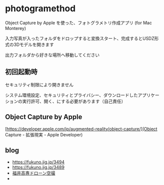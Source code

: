 # photogramethod

Object Capture by Apple を使った、フォトグラメトリ作成アプリ (for Mac Monterey)

入力写真が入ったフォルダをドロップすると変換スタート、完成するとUSDZ形式の3Dモデルを開きます

出力フォルダから好きな場所へ移動してください

## 初回起動時

セキュリティ制限により開きません

システム環境設定、セキュリティとプライバシー、ダウンロードしたアプリケーションの実行許可、開く、にする必要があります（自己責任）

## Object Capture by Apple

[https://developer.apple.com/jp/augmented-reality/object-capture/](Object Capture - 拡張現実 - Apple Developer)

## blog

- https://fukuno.jig.jp/3494
- https://fukuno.jig.jp/3489
- [福井高専ドローン空撮](https://fukuno.jig.jp/3522)
- 
